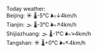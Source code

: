 Today weather:  
Beijing: ☀️   🌡️-5°C 🌬️↓4km/h  
Tianjin: 🌫  🌡️-3°C 🌬️↗4km/h  
Shijiazhuang: 🌫  🌡️-1°C 🌬️↘4km/h  
Tangshan: ☀️   🌡️+0°C 🌬️↖4km/h  
